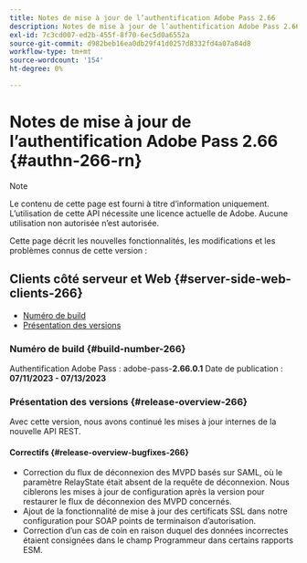 ```yaml
---
title: Notes de mise à jour de l’authentification Adobe Pass 2.66
description: Notes de mise à jour de l’authentification Adobe Pass 2.66
exl-id: 7c3cd007-ed2b-455f-8f70-6ec5d0a6552a
source-git-commit: d982beb16ea0db29f41d0257d8332fd4a07a84d8
workflow-type: tm+mt
source-wordcount: '154'
ht-degree: 0%

---
```


# Notes de mise à jour de l’authentification Adobe Pass 2.66 {#authn-266-rn}

>[!NOTE]
>
>Le contenu de cette page est fourni à titre d’information uniquement. L’utilisation de cette API nécessite une licence actuelle de Adobe. Aucune utilisation non autorisée n’est autorisée.

Cette page décrit les nouvelles fonctionnalités, les modifications et les problèmes connus de cette version :

## Clients côté serveur et Web {#server-side-web-clients-266}

* [Numéro de build](#build-number-266)
* [Présentation des versions](#release-overview-266)

### Numéro de build {#build-number-266}

Authentification Adobe Pass : adobe-pass-**2.66.0.1**
Date de publication : **07/11/2023 - 07/13/2023**

### Présentation des versions {#release-overview-266}

Avec cette version, nous avons continué les mises à jour internes de la nouvelle API REST.

#### Correctifs {#release-overview-bugfixes-266}

* Correction du flux de déconnexion des MVPD basés sur SAML, où le paramètre RelayState était absent de la requête de déconnexion. Nous ciblerons les mises à jour de configuration après la version pour restaurer le flux de déconnexion des MVPD concernés.
* Ajout de la fonctionnalité de mise à jour des certificats SSL dans notre configuration pour SOAP points de terminaison d’autorisation.
* Correction d’un cas de coin en raison duquel des données incorrectes étaient consignées dans le champ Programmeur dans certains rapports ESM.
